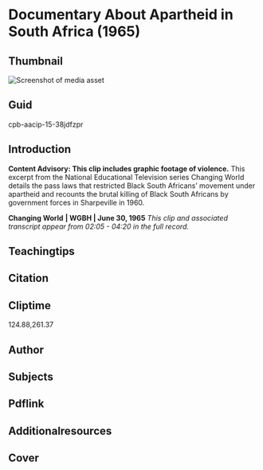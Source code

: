 # Documentary About Apartheid in South Africa (1965)



## Thumbnail

![Screenshot of media asset](https://s3.amazonaws.com/americanarchive.org/primary_source_sets/1-15-38jdfzpr.jpg "Screenshot media asset")


## Guid
cpb-aacip-15-38jdfzpr

## Introduction

**Content Advisory: This clip includes graphic footage of violence.**
This excerpt from the National Educational Television series Changing World details the pass laws that restricted Black South Africans’ movement under apartheid and recounts the brutal killing of Black South Africans by government forces in Sharpeville in 1960. 


<b>Changing World</b>
<b>| WGBH | June 30, 1965</b>
<i>This clip and associated transcript appear from 02:05 - 04:20 in the full record.</i>

## Teachingtips

## Citation

## Cliptime

124.88,261.37
## Author
## Subjects
## Pdflink
## Additionalresources
## Cover
